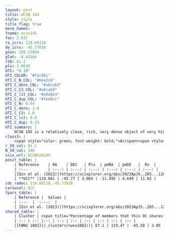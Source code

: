 ```yaml
---
layout: post
title: OCSN 145
style: style
title_flag: true
more_names: 
fname: ocsn145
fov: 2.037
ra_icrs: 119.66118
de_icrs: -45.77038
glon: 260.52994
glat: -8.43164
r50: 61.1
plx: 3.0638
UTI: "0.19"
UTI_COLOR: "#fac9bc"
UTI_C_N_COL: "#bee2c6"
UTI_C_dens_COL: "#a6cab9"
UTI_C_C3_COL: "#a6cab9"
UTI_C_lit_COL: "#e0a6b3"
UTI_C_dup_COL: "#fee8cc"
UTI_C_N: 0.84
UTI_C_dens: 1.0
UTI_C_C3: 1.0
UTI_C_lit: 0.0
UTI_C_dup: 0.33
UTI_summary: |
    OCSN 145 is a relatively close, rich, very dense object of very high C3 quality. It was recently reported in the literature.<br><br><span style="color: #99180f; font-weight: bold;">Warning: </span>This is possibly a duplicated object, which shares a significant percentage of members with at least one previously reported entry.
class3: |
    <span style="color: green; font-weight: bold;">A</span><span style="color: green; font-weight: bold;">A</span>
r_50_val: 61.1
N_50_val: 346
scix_url: OCSN%20145
posit_table: |
    | Reference    | RA    | DEC   | Plx  | pmRA  | pmDE   |  Rv  |
    | :---         | :---: | :---: | :---: | :---: | :---: | :---: |
    |[Qin et al. (2023)](https://scixplorer.org/abs/2023ApJS..265...12Q) | 119.8 | -45.8 | 3.06 | -11.41 | 4.65 | 11.77 |
    | **UCC** |119.661 | -45.77 | 3.064 | -11.495 | 4.649 | 11.62 | 
cds_radec: 119.66118,-45.77038
carousel: UCC
fpars_table: |
    | Reference |  Values |
    | :---  |  :---:  |
    | [Qin et al. (2023)](https://scixplorer.org/abs/2023ApJS..265...12Q) | `E(B-V)=0.09, m-M=7.89, logt=7.45` |
shared_table: |
    | Cluster | <span title="Percentage of members that this OC shares with the ones listed">%</span>   | RA   | DEC   | Plx   | pmRA  | pmDE  | Rv | UTI |
    | :-: | :-: |:-: | :-: | :-: | :-: | :-: | :-: | :-: |
    |[CWNU 1082](/_clusters/cwnu1082/)| 67.1 | 119.47 | -45.58 | 3.05 | -11.47 | 4.64 | 11.24 |0.56 |
---
```

